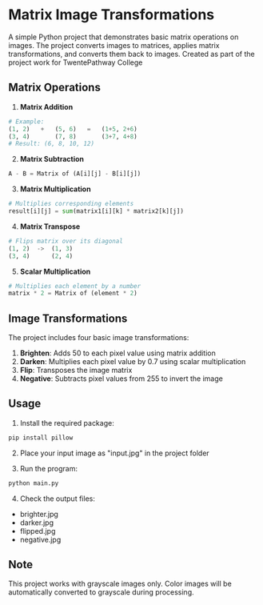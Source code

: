 # Matrix Image Transformations

A simple Python project that demonstrates basic matrix operations on images. The project converts images to matrices, applies matrix transformations, and converts them back to images. 
Created as part of the project work for TwentePathway College

## Matrix Operations

1. **Matrix Addition**
```python
# Example:
(1, 2)   +   (5, 6)   =   (1+5, 2+6)
(3, 4)       (7, 8)       (3+7, 4+8)
# Result: (6, 8, 10, 12)
```

2. **Matrix Subtraction**
```python
A - B = Matrix of (A[i][j] - B[i][j])
```

3. **Matrix Multiplication**
```python
# Multiplies corresponding elements
result[i][j] = sum(matrix1[i][k] * matrix2[k][j])
```

4. **Matrix Transpose**
```python
# Flips matrix over its diagonal
(1, 2)  ->  (1, 3)
(3, 4)      (2, 4)
```

5. **Scalar Multiplication**
```python
# Multiplies each element by a number
matrix * 2 = Matrix of (element * 2)
```

## Image Transformations

The project includes four basic image transformations:
1. **Brighten**: Adds 50 to each pixel value using matrix addition
2. **Darken**: Multiplies each pixel value by 0.7 using scalar multiplication
3. **Flip**: Transposes the image matrix
4. **Negative**: Subtracts pixel values from 255 to invert the image

## Usage

1. Install the required package:
```bash
pip install pillow
```

2. Place your input image as "input.jpg" in the project folder

3. Run the program:
```bash
python main.py
```

4. Check the output files:
- brighter.jpg
- darker.jpg
- flipped.jpg
- negative.jpg

## Note
This project works with grayscale images only. Color images will be automatically converted to grayscale during processing. 

